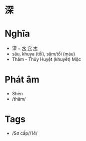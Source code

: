 # 深

# Nghĩa
* 深 = [水](水.md) [穴](穴.md) [木](木.md)
* sâu, khuya (tối), sậm/tối (màu)
* Thâm - Thủy Huyệt (khuyết) Mộc

# Phát âm
* Shēn
* /thâm/

# Tags
* /Sơ cấp//14/

<script>window.HANZI_FIELD='深';</script>
